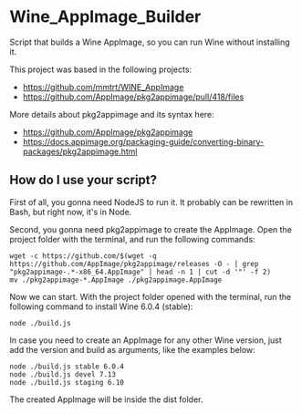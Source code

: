 # Wine_AppImage_Builder

Script that builds a Wine AppImage, so you can run Wine without installing it.

This project was based in the following projects:
- https://github.com/mmtrt/WINE_AppImage
- https://github.com/AppImage/pkg2appimage/pull/418/files

More details about pkg2appimage and its syntax here:
- https://github.com/AppImage/pkg2appimage
- https://docs.appimage.org/packaging-guide/converting-binary-packages/pkg2appimage.html

## How do I use your script?
First of all, you gonna need NodeJS to run it. It probably can be rewritten in Bash, but right now, it's in Node.

Second, you gonna need pkg2appimage to create the AppImage. Open the project folder with the terminal, and run the following commands:

```
wget -c https://github.com/$(wget -q https://github.com/AppImage/pkg2appimage/releases -O - | grep "pkg2appimage-.*-x86_64.AppImage" | head -n 1 | cut -d '"' -f 2)
mv ./pkg2appimage-*.AppImage ./pkg2appimage.AppImage
```

Now we can start. With the project folder opened with the terminal, run the following command to install Wine 6.0.4 (stable):

```
node ./build.js
```

In case you need to create an AppImage for any other Wine version, just add the version and build as arguments, like the examples below:
```
node ./build.js stable 6.0.4
node ./build.js devel 7.13
node ./build.js staging 6.10
```

The created AppImage will be inside the dist folder.